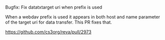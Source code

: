 Bugfix: Fix datatxtarget uri when prefix is used

When a webdav prefix is used it appears in both host and name parameter of the target uri for data transfer. This PR fixes that.

https://github.com/cs3org/reva/pull/2973
